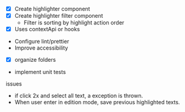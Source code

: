 - [x] Create highlighter component
- [x] Create highlighter filter component
  - Filter is sorting by highlight action order
- [x] Uses contextApi or hooks
- Configure lint/prettier
- Improve accessibility
- [x] organize folders
- implement unit tests

issues
- if click 2x and select all text, a exception is thrown.
- When user enter in edition mode, save previous highlighted texts.
